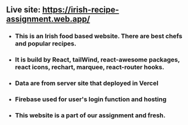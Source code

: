  ## Live site: https://irish-recipe-assignment.web.app/

* ### This is an Irish food based website. There are best chefs and popular recipes.
* ### It is build by React, tailWind, react-awesome packages, react icons, rechart, marquee, react-router hooks.
* ### Data are from server site that deployed in Vercel
* ### Firebase used for user's login function and hosting
* ### This website is a part of our assignment and fresh.